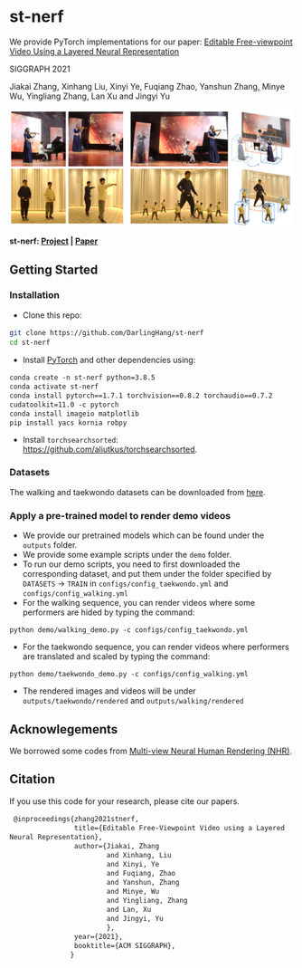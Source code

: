 # st-nerf

We provide PyTorch implementations for our paper:
[Editable Free-viewpoint Video Using a Layered Neural Representation](https://arxiv.org/abs/2104.14786)

SIGGRAPH 2021

Jiakai Zhang, Xinhang Liu, Xinyi Ye, Fuqiang Zhao, Yanshun Zhang, Minye Wu, Yingliang Zhang, Lan Xu and Jingyi Yu


<img src="images/teaser.jpg" width="800"/>

**st-nerf: [Project](https://jiakai-zhang.github.io/st-nerf/) |  [Paper](https://arxiv.org/abs/2104.14786)**

## Getting Started
### Installation

- Clone this repo:
```bash
git clone https://github.com/DarlingHang/st-nerf
cd st-nerf
```

- Install [PyTorch](http://pytorch.org) and other dependencies using: 
```
conda create -n st-nerf python=3.8.5
conda activate st-nerf    
conda install pytorch==1.7.1 torchvision==0.8.2 torchaudio==0.7.2 cudatoolkit=11.0 -c pytorch
conda install imageio matplotlib
pip install yacs kornia robpy
```
- Install `torchsearchsorted`: https://github.com/aliutkus/torchsearchsorted.

### Datasets
The walking and taekwondo datasets can be downloaded from [here](https://drive.google.com/drive/folders/13YHw_YSGewvcgYdwqbelM9L2JiPNWLi7?usp=sharing).

### Apply a pre-trained model to render demo videos
- We provide our pretrained models which can be found under the `outputs` folder.
- We provide some example scripts under the `demo` folder.
- To run our demo scripts, you need to first downloaded the corresponding dataset, and put them under the folder specified by `DATASETS` -> `TRAIN` in `configs/config_taekwondo.yml` and `configs/config_walking.yml`
- For the walking sequence, you can render videos where some performers are hided by typing the command:
```
python demo/walking_demo.py -c configs/config_taekwondo.yml
```
- For the taekwondo sequence, you can render videos where performers are translated and scaled by typing the command:
```
python demo/taekwondo_demo.py -c configs/config_walking.yml
```
- The rendered images and videos will be under `outputs/taekwondo/rendered` and `outputs/walking/rendered`

## Acknowlegements
We borrowed some codes from [Multi-view Neural Human Rendering (NHR)](https://github.com/wuminye/NHR).

## Citation
If you use this code for your research, please cite our papers.
```
 @inproceedings{zhang2021stnerf,
                title={Editable Free-Viewpoint Video using a Layered Neural Representation},
                author={Jiakai, Zhang
                        and Xinhang, Liu
                        and Xinyi, Ye
                        and Fuqiang, Zhao
                        and Yanshun, Zhang
                        and Minye, Wu
                        and Yingliang, Zhang
                        and Lan, Xu
                        and Jingyi, Yu
                        },
                year={2021},
                booktitle={ACM SIGGRAPH},
               }
```
